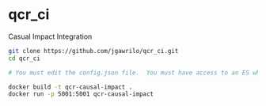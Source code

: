 # qcr_ci
Casual Impact Integration
```bash
git clone https://github.com/jgawrilo/qcr_ci.git
cd qcr_ci

# You must edit the config.json file.  You must have access to an ES which this container can pull data from.

docker build -t qcr-causal-impact .
docker run -p 5001:5001 qcr-causal-impact
```
